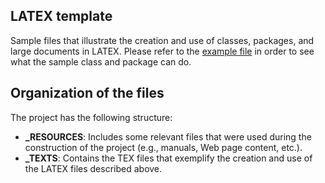 ##  LATEX template

Sample files that illustrate the creation and use of classes, packages, and large documents in LATEX.  Please refer to the [example file](./_TEXTS/Main.pdf) in order to see what the sample class and package can do.

##  Organization of the files

The project has the following structure:
  * **_RESOURCES**: Includes some relevant files that were used during the construction of the project (e.g., manuals, Web page content, etc.).
  * **_TEXTS**: Contains the TEX files that exemplify the creation and use of the LATEX files described above.
